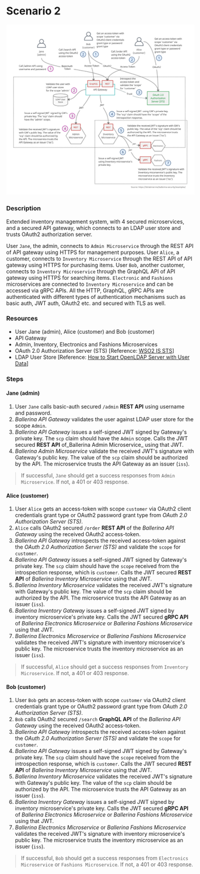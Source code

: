 # Scenario 2

![scenario-2](./scenario-2.png)

### Description

Extended inventory management system, with 4 secured microservices, and a secured API gateway, which connects to an LDAP user store and trusts OAuth2 authorization server.

User `Jane`, the admin, connects to `Admin Microservice` through the REST API of API gateway using HTTPS for management purposes. User `Alice`, a customer, connects to `Inventory Microservice` through the REST API of API gateway using HTTPS for purchasing items. User `Bob`, another customer, connects to `Inventory Microservice` through the GraphQL API of API gateway using HTTPS for searching items. `Electronic` and `Fashions` microservices are connected to `Inventory Microservice` and can be accessed via gRPC APIs. All the HTTP, GraphQL, gRPC APIs are authenticated with different types of authentication mechanisms such as basic auth, JWT auth, OAuth2 etc. and secured with TLS as well.

### Resources

- User Jane (admin), Alice (customer) and Bob (customer)
- API Gateway
- Admin, Inventory, Electronics and Fashions Microservices
- OAuth 2.0 Authorization Server (STS) [Reference: [WSO2 IS STS](https://hub.docker.com/r/ldclakmal/wso2is-sts)]
- LDAP User Store [Reference: [How to Start OpenLDAP Server with User Data](https://ldclakmal.me/ballerina-security/guides/how-to-start-open-ldap-server.html)]

### Steps

#### Jane (admin)

1. User `Jane` calls basic-auth secured `/admin` **REST API** using username and password.
2. _Ballerina API Gateway_ validates the user against LDAP user store for the scope `Admin`.
3. _Ballerina API Gateway_ issues a self-signed JWT signed by Gateway's private key. The `scp` claim should  have the `Admin` scope. Calls the JWT secured **REST API** of_Ballerina Admin Microservice_ using that JWT.
4. _Ballerina Admin Microservice_ validate the received JWT's signature with Gateway's public key. The value of the `scp` claim should be authorized by the API. The microservice trusts the API Gateway as an issuer (`iss`).

> If successful, `Jane` should get a success responses from `Admin Microservice`. If not, a 401 or 403 response.

#### Alice (customer)

1. User `Alice` gets an access-token with scope `customer` via OAuth2 client credentials grant type or OAuth2 password grant type from _OAuth 2.0 Authorization Server (STS)_.
2. `Alice` calls OAuth2 secured `/order` **REST API** of the _Ballerina API Gateway_ using the received OAuth2 access-token.
3. _Ballerina API Gateway_ introspects the received access-token against the _OAuth 2.0 Authorization Server (STS)_ and validate the `scope` for `customer`.
4. _Ballerina API Gateway_ issues a self-signed JWT signed by Gateway's private key. The `scp` claim should have the `scope` received from the introspection response, which is `customer`. Calls the JWT secured **REST API** of _Ballerina Inventory Microservice_ using that JWT.
5. _Ballerina Inventory Microservice_ validates the received JWT's signature with Gateway's public key. The value of the `scp` claim should be authorized by the API. The microservice trusts the API Gateway as an issuer (`iss`).
6. _Ballerina Inventory Gateway_ issues a self-signed JWT signed by inventory microservice's private key. Calls the JWT secured **gRPC API** of _Ballerina Electronics Microservice_ or _Ballerina Fashions Microservice_ using that JWT.
7. _Ballerina Electronics Microservice_ or _Ballerina Fashions Microservice_ validates the received JWT's signature with inventory microservice's public key. The microservice trusts the inventory microservice as an issuer (`iss`).

> If successful, `Alice` should get a success responses from `Inventory Microservice`. If not, a 401 or 403 response.

#### Bob (customer)

1. User `Bob` gets an access-token with scope `customer` via OAuth2 client credentials grant type or OAuth2 password grant type from _OAuth 2.0 Authorization Server (STS)_.
2. `Bob` calls OAuth2 secured `/search` **GraphQL API** of the _Ballerina API Gateway_ using the received OAuth2 access-token.
3. _Ballerina API Gateway_ introspects the received access-token against the _OAuth 2.0 Authorization Server (STS)_ and validate the `scope` for `customer`.
4. _Ballerina API Gateway_ issues a self-signed JWT signed by Gateway's private key. The `scp` claim should have the `scope` received from the introspection response, which is `customer`. Calls the JWT secured **REST API** of _Ballerina Inventory Microservice_ using that JWT.
5. _Ballerina Inventory Microservice_ validates the received JWT's signature with Gateway's public key. The value of the `scp` claim should be authorized by the API. The microservice trusts the API Gateway as an issuer (`iss`).
6. _Ballerina Inventory Gateway_ issues a self-signed JWT signed by inventory microservice's private key. Calls the JWT secured **gRPC API** of _Ballerina Electronics Microservice_ or _Ballerina Fashions Microservice_ using that JWT.
7. _Ballerina Electronics Microservice_ or _Ballerina Fashions Microservice_ validates the received JWT's signature with inventory microservice's public key. The microservice trusts the inventory microservice as an issuer (`iss`).

> If successful, `Bob` should get a success responses from `Electronics Microservice` or `Fashions Microservice`. If not, a 401 or 403 response.
